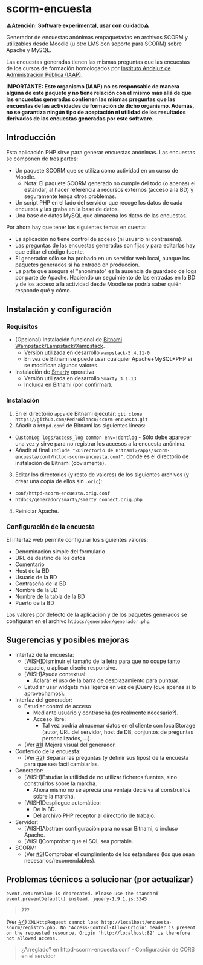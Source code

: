 # scorm-encuesta

:warning:**Atención: Software experimental, usar con cuidado**:warning:

Generador de encuestas anónimas empaquetadas en archivos SCORM y utilizables desde Moodle (u otro LMS con soporte para SCORM) sobre Apache y MySQL.

Las encuestas generadas tienen las mismas preguntas que las encuestas de los cursos de formación homologados por [Instituto Andaluz de Administración Pública (IAAP)](http://www.juntadeandalucia.es/haciendayadministracionpublica/).

**IMPORTANTE: Este organismo (IAAP) no es responsable de manera alguna de este paquete y no tiene relación con el mismo más allá de que las encuestas generadas contienen las mismas preguntas que las encuestas de las actividades de formación de dicho organismo. Además, no se garantiza ningún tipo de aceptación ni utilidad de los resultados derivados de las encuestas generadas por este software.**

## Introducción

Esta aplicación PHP sirve para generar encuestas anónimas. Las encuestas se componen de tres partes:
* Un paquete SCORM que se utiliza como actividad en un curso de Moodle.
  * Nota: El paquete SCORM generado no cumple del todo (o apenas) el estándar, al hacer referencia a recursos externos (acceso a la BD) y seguramente tenga otros problemas.
* Un script PHP en el lado del servidor que recoge los datos de cada encuesta y las graba en la base de datos.
* Una base de datos MySQL que almacena los datos de las encuestas.

Por ahora hay que tener los siguientes temas en cuenta:
* La aplicación no tiene control de acceso (ni usuario ni contraseña).
* Las preguntas de las encuestas generadas son fijas y para editarlas hay que editar el código fuente.
* El generador sólo se ha probado en un servidor web local, aunque los paquetes generados sí ha entrado en producción.
* La parte que asegura el "anonimato" es la ausencia de guardado de logs por parte de Apache. Haciendo un seguimiento de las entradas en la BD y de los acceso a la actividad desde Moodle se podría saber quién responde qué y cómo.

## Instalación y configuración

### Requisitos

* (Opcional) Instalación funcional de [Bitnami Wampstack/Lampstack/Xampstack](https://bitnami.com/).
  * Versión utilizada en desarrollo `wampstack-5.4.11-0`
  * En vez de Bitnami se puede usar cualquier Apache+MySQL+PHP si se modifican algunos valores.
* Instalación de [Smarty](http://www.smarty.net/) operativa
  * Versión utilizada en desarrollo `Smarty 3.1.13`
  * Incluída en Bitnami (por confirmar).

### Instalación

1. En el directorio `apps` de Bitnami ejecutar:
`git clone https://github.com/PedroBlanco/scorm-encuesta.git`
2. Añadir a `httpd.conf` de Bitnami las siguientes líneas:
 * `CustomLog logs/access_log common env=!dontlog` - Sólo debe aparecer una vez y sirve para no registrar los accesos a la encuesta anónima.
 * Añadir al final `Include "<Directorio de Bitnami>/apps/scorm-encuesta/conf/httpd-scorm-encuesta.conf"`, donde <Directorio de Bitnami> es el directorio de instalación de Bitnami (obviamente).
3. Editar los directorios (y resto de valores) de los siguientes archivos (y crear una copia de ellos sin `.orig`):
 * `conf/httpd-scorm-encuesta.orig.conf`
 * `htdocs/generador/smarty/smarty_connect.orig.php`
4. Reiniciar Apache.

### Configuración de la encuesta

El interfaz web permite configurar los siguientes valores:
* Denominación simple del formulario
* URL de destino de los datos
* Comentario
* Host de la BD
* Usuario de la BD
* Contraseña de la BD
* Nombre de la BD
* Nombre de la tabla de la BD
* Puerto de la BD

Los valores por defecto de la aplicación y de los paquetes generados se configuran en el archivo `htdocs/generador/generador.php`.

## Sugerencias y posibles mejoras

* Interfaz de la encuesta:
  * [WISH]Disminuir el tamaño de la letra para que no ocupe tanto espacio, o aplicar diseño responsive.
  * [WISH]Ayuda contextual:
    * Aclarar el uso de la barra de desplazamiento para puntuar.
  * Estudiar usar widgets más ligeros en vez de jQuery (que apenas si lo aprovechamos).
* Interfaz del generador:
  * Estudiar control de acceso
    * Mediante usuario y contraseña (es realmente necesario?).
    * Acceso libre:
      * Tal vez podría almacenar datos en el cliente con localStorage (autor, URL del servidor, host de DB, conjuntos de preguntas personalizados, ...).
  * (Ver [#1](/../../issues/1)) Mejora visual del generador.
* Contenido de la encuesta:
  * (Ver [#2](/../../issues/2)) Separar las preguntas (y definir sus tipos) de la encuesta para que sea fácil cambiarlas.
* Generador:
  * [WISH]Estudiar la utilidad de no utilizar ficheros fuentes, sino construirlos sobre la marcha.
    * Ahora mismo no se aprecia una ventaja decisiva al construirlos sobre la marcha.
  * [WISH]Despliegue automático:
    * De la BD.
    * Del archivo PHP receptor al directorio de trabajo.
* Servidor:
  * [WISH]Abstraer configuración para no usar Bitnami, o incluso Apache.
  * [WISH]Comprobar que el SQL sea portable.
* SCORM:
  * (Ver [#3](/../../issues/3))Comprobar el cumplimiento de los estándares (los que sean necesarios/recomendables).

## Problemas técnicos a solucionar (por actualizar)

`event.returnValue is deprecated.
Please use the standard event.preventDefault() instead. jquery-1.9.1.js:3345`
> ???

(Ver [#4](/../../issues/4)) `XMLHttpRequest cannot load http://localhost/encuesta-scorm/registro.php.
No 'Access-Control-Allow-Origin' header is present on the requested resource.
Origin 'http://localhost:82' is therefore not allowed access.`
> ¿Arreglado? en httpd-scorm-encuesta.conf - Configuración de CORS en el servidor
